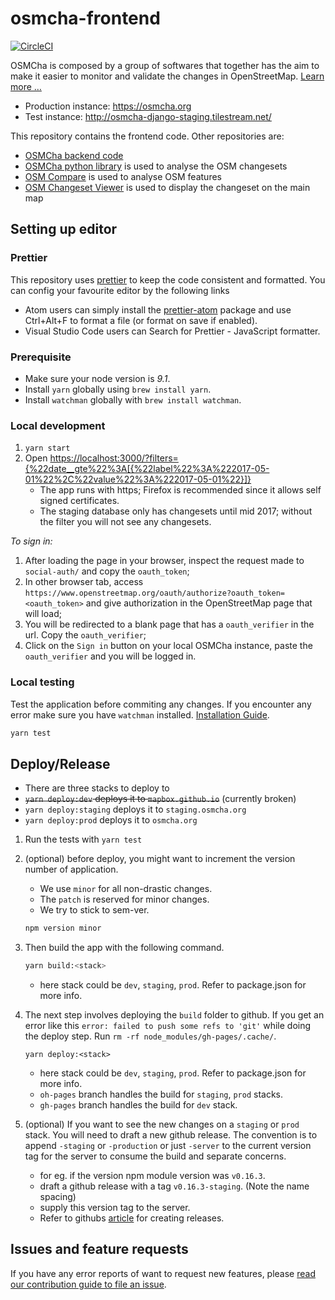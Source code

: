 # osmcha-frontend
[![CircleCI](https://circleci.com/gh/mapbox/osmcha-frontend.svg?style=svg)](https://circleci.com/gh/mapbox/osmcha-frontend)

OSMCha is composed by a group of softwares that together has the aim to make it
easier to monitor and validate the changes in OpenStreetMap. [Learn more …](ABOUT.md)

- Production instance: https://osmcha.org
- Test instance: http://osmcha-django-staging.tilestream.net/

This repository contains the frontend code. Other repositories are:
* [OSMCha backend code](https://github.com/willemarcel/osmcha-django)
* [OSMCha python library](https://github.com/willemarcel/osmcha) is used to analyse the OSM changesets
* [OSM Compare](https://github.com/mapbox/osm-compare) is used to analyse OSM features
* [OSM Changeset Viewer](https://github.com/osmlab/changeset-map) is used to display the changeset on the main map


## Setting up editor

### Prettier
This repository uses [prettier](https://github.com/prettier/prettier) to keep the code consistent and formatted. You can config your favourite editor by the following links
- Atom users can simply install the [prettier-atom](https://atom.io/packages/prettier-atom) package and use Ctrl+Alt+F to format a file (or format on save if enabled).
- Visual Studio Code users can Search for Prettier - JavaScript formatter.

### Prerequisite
- Make sure your node version is *9.1*.
- Install `yarn` globally using `brew install yarn`.
- Install `watchman` globally with `brew install watchman`.

### Local development
1. `yarn start`
1. Open [https://localhost:3000/?filters={%22date__gte%22%3A[{%22label%22%3A%222017-05-01%22%2C%22value%22%3A%222017-05-01%22}]}](https://localhost:3000/?filters={%22date__gte%22%3A[{%22label%22%3A%222017-05-01%22%2C%22value%22%3A%222017-05-01%22}]})
    - The app runs with https; Firefox is recommended since it allows self signed certificates.
    - The staging database only has changesets until mid 2017; without the filter you will not see any changesets.

*To sign in:*

1. After loading the page in your browser, inspect the request made to `social-auth/` and copy the `oauth_token`;
1. In other browser tab, access `https://www.openstreetmap.org/oauth/authorize?oauth_token=<oauth_token>` and give authorization in the OpenStreetMap page that will load;
1. You will be redirected to a blank page that has a `oauth_verifier` in the url. Copy the `oauth_verifier`;
1. Click on the `Sign in` button on your local OSMCha instance, paste the `oauth_verifier` and you will be logged in.

### Local testing
Test the application before commiting any changes. If you encounter any error make sure you have `watchman` installed. [Installation Guide](https://facebook.github.io/watchman/docs/install.html).

```bash
yarn test
```

## Deploy/Release
- There are three stacks to deploy to
- ~~`yarn deploy:dev` deploys it to `mapbox.github.io`~~ (currently broken)
- `yarn deploy:staging` deploys it to `staging.osmcha.org`
- `yarn deploy:prod` deploys it to `osmcha.org`

1. Run the tests with `yarn test`

2. (optional) before deploy, you might want to increment the version number of application.
    * We use `minor` for all non-drastic changes.
    * The `patch` is reserved for minor changes.
    * We try to stick to sem-ver.
    ```bash
    npm version minor
    ```


3. Then build the app with the following command.
    ```bash
    yarn build:<stack>
    ```
    * here stack could be `dev`, `staging`, `prod`. Refer to package.json for more info.

4. The next step involves deploying the `build` folder to github. If you get an error like this `error: failed to push some refs to 'git'` while doing the deploy step. Run `rm -rf node_modules/gh-pages/.cache/`.
    ```
    yarn deploy:<stack>
    ```
    * here stack could be `dev`, `staging`, `prod`. Refer to package.json for more info.
    * `oh-pages` branch handles the build for `staging`, `prod` stacks.
    * `gh-pages` branch handles the build for `dev` stack.


5. (optional) If you want to see the new changes on a `staging` or `prod` stack. You will need to draft a new github release. The convention is to append `-staging` or `-production` or just `-server` to the current version tag for the server to consume the build and separate concerns.
    * for eg. if the version npm module version was `v0.16.3`.
    * draft a github release with a tag `v0.16.3-staging`. (Note the name spacing)
    * supply this version tag to the server.
    * Refer to githubs [article](https://help.github.com/articles/creating-releases/) for creating releases.


## Issues and feature requests

If you have any error reports of want to request new features, please
[read our contribution guide to file an issue](CONTRIBUTING.md).
